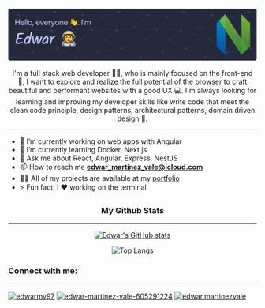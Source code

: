 ![Header](header.png)

<p align="center">
  I'm a full stack web developer 🧑‍💻, who is mainly focused on the front-end 💄, I want to explore and realize the full potential of the browser to craft beautiful and performant websites with a good UX 💻. I'm always looking for learning and improving my developer skills like write code that meet the clean code principle, design patterns, architectural patterns, domain driven design 👷.
</p>

<hr />

* 🔭 I’m currently working on web apps with Angular
* 🌱 I’m currently learning Docker, Next.js
* 💬 Ask me about React, Angular, Express, NestJS
* 📫 How to reach me **edwar_martinez_vale@icloud.com**
* 👨‍💻 All of my projects are available at my [portfolio](https://edwarmv.github.io/portfolio/)
* ⚡ Fun fact: I ❤️ working on the terminal

<h3 align="center">My Github Stats</h3>

<hr />

<div align="center">

  [![Edwar's GitHub stats](https://github-readme-stats.vercel.app/api?username=edwarmv&show_icons=true&theme=tokyonight)](https://github.com/anuraghazra/github-readme-stats)

  ![Top Langs](https://github-readme-stats.vercel.app/api/top-langs/?username=edwarmv&layout=compact&theme=tokyonight)

</div>

<h3 align="left">Connect with me:</h3>

<hr />

<p align="left">
  <a href="https://twitter.com/edwarmv97" target="blank"><img align="center" src="https://raw.githubusercontent.com/rahuldkjain/github-profile-readme-generator/master/src/images/icons/Social/twitter.svg" alt="edwarmv97" height="30" width="40" /></a>
  <a href="https://linkedin.com/in/edwar-martinez-vale-605291224" target="blank"><img align="center" src="https://raw.githubusercontent.com/rahuldkjain/github-profile-readme-generator/master/src/images/icons/Social/linked-in-alt.svg" alt="edwar-martinez-vale-605291224" height="30" width="40" /></a>
  <a href="https://instagram.com/edwar.martinezvale" target="blank"><img align="center" src="https://raw.githubusercontent.com/rahuldkjain/github-profile-readme-generator/master/src/images/icons/Social/instagram.svg" alt="edwar.martinezvale" height="30" width="40" /></a>
</p>
